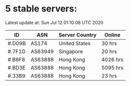 # 5 stable servers:

Latest update at: Sun Jul 12 01:10:08 UTC 2020

| ID | ASN | Server Country | Online |
| -- | --- | -------------- | ------ |
| #.D09B | AS174 | United States | 30 hrs |
| #.7F1D | AS63949 | Singapore | 20 hrs |
| #.B6F8 | AS63888 | Hong Kong | 4026 hrs |
| #.BD3E | AS63888 | Hong Kong | 5095 hrs |
| #.33B9 | AS63888 | Hong Kong | 23 hrs |

